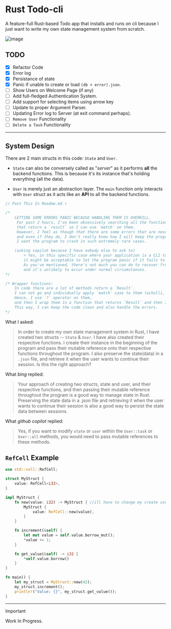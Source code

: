 # Rust Todo-cli

A feature-full Rust-based Todo app that installs and runs on cli because I just want to write my own state management system from scratch.

![image](https://github.com/kinxyo/Rust-Todo-cli/assets/90744941/e8a9b0ca-2059-4315-b510-7c939620df13)

## TODO

- [x] Refactor Code
- [x] Error log
- [x] Persistance of state
- [x] Panic if unable to create or load `(db + error).json`.
- [ ] Show Users on Welcome Page (if any)
- [ ] Add full-fledged Authentication System.
- [ ] Add support for selecting items using arrow key
- [ ] Update to proper Argument Parser.
- [ ] Updating Error log to Server (at exit command perhaps).
- [ ] `Remove User` Functionality
- [ ] `Delete a Task` Functionality

------------

## System Design

There are 2 main structs in this code: `State` and `User`.

- `State` can also be conversely called as "_server_" as it performs **all** the backend functions. This is because it's its instance that's holding everything (all the data).

- `User` is merely just an abstraction layer. The `main` function only interacts with `User` struct as it acts like an **API** to all the backend functions.

```rust
// Post This In Readme.md ⬇️

/*
    LETTING SOME ERRORS PANIC BECAUSE HANDLING THEM IS OVERKILL.
     For past 2 hours, I've been obsessively searching all the functions 
     that return a `result` so I can use `match` on them. 
     However, I feel as though that there are some errors that are never going to happen under normal circumstances,
     and even if they do, I don't really know how I will keep the programing running. 
     I want the program to crash in such extremely rare cases.

    (asking copilot because I have nobody else to ask to)
        > Yes, in this specific case where your application is a CLI todo-list app and the input is always a string,
        it might be acceptable to let the program panic if it fails to read the input.
        As you've mentioned, there's not much you can do to recover from this error, 
        and it's unlikely to occur under normal circumstances.
*/

/* Wrapper functions: 
    In code there are a lot of methods return a `Result`. 
    I can not go and individually apply `match` case to them (achulli, I did just that but it made code very ugly)
    Hence, I use `?` operator on them,
    and then I wrap them in a function that returns `Result` and then I apply `match` case on that function.
    This way, I can keep the code clean and also handle the errors.
*/

```

What I asked:
> In order to create my own state management system in Rust, I have created two structs -- `State` & `User`. I have also created their respective functions. I create their instance in the beginning of the program and pass their mutable reference onto their respective functions throughout the program. I also preserve the state(data) in a `.json` file, and retrieve it when the user wants to continue their session. Is this the right approach?

What _bing_ replied:
> Your approach of creating two structs, state and user, and their respective functions, and then passing their mutable reference throughout the program is a good way to manage state in Rust.
> Preserving the state data in a .json file and retrieving it when the user wants to continue their session is also a good way to persist the state data between sessions.

What _github copilot_ replied:
> Yes, if you want to modify `state` or `user` within the `User::task` or `User::all` methods, you would need to pass mutable references to these methods.

## `RefCell` Example

```rust
use std::cell::RefCell;

struct MyStruct {
    value: RefCell<i32>,
}

impl MyStruct {
    fn new(value: i32) -> MyStruct { //ill have to change my create user code and struct field
        MyStruct {
            value: RefCell::new(value),
        }
    }

    fn increment(&self) {
        let mut value = self.value.borrow_mut();
        *value += 1;
    }

    fn get_value(&self) -> i32 {
        *self.value.borrow()
    }
}

fn main() {
    let my_struct = MyStruct::new(42);
    my_struct.increment();
    println!("Value: {}", my_struct.get_value());
}
```

------------
> [!IMPORTANT]
> Work In Progress.
